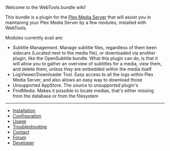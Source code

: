 Welcome to the WebTools.bundle wiki!

This bundle is a plugin for the [Plex Media Server](https://plex.tv/) that will assist you in maintaning your Plex Media Server by a few modules, installed with WebTools.

Modules currently avail are:

* Subtitle Management. Manage subtitle files, regardless of them been sidecars (Located next to the media file), or downloaded via another plugin, like the OpenSubtitle bundle.
What this plugin can do, is that it will allow you to gather an overview of subtitles for a media, view them, and delete them, unless they are embedded within the media itself.
* LogViewer/Downloader Tool. Easy access to all the logs within Plex Media Server, and also allows an easy way to download those
* Unsupported AppStore. The source to unsupported plugin's
* FindMedia. Makes it possible to locate medias, that's either missing from the database or from the filesystem


***

* [Installation](https://github.com/dagalufh/WebTools.bundle/wiki/Installation)
* [Configuration](https://github.com/dagalufh/WebTools.bundle/wiki/Configuration)
* [Usage](https://github.com/dagalufh/WebTools.bundle/wiki/Usage)
* [Troubleshooting](https://github.com/dagalufh/WebTools.bundle/wiki/Troubleshooting)
* [Contact](https://github.com/dagalufh/WebTools.bundle/wiki/Contact)
* [Forum](https://github.com/dagalufh/WebTools.bundle/wiki/Forum)
* [Developer](https://github.com/dagalufh/WebTools.bundle/wiki/Developer)